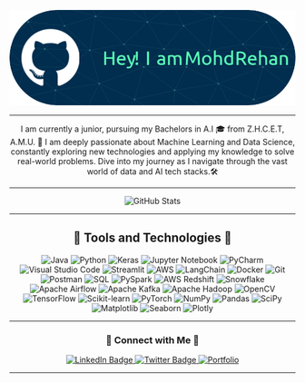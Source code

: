 ![Header](./github2.png)

---

<p align='center'>
  I am currently a junior, pursuing my Bachelors in A.I 🎓 from Z.H.C.E.T, A.M.U. 🏢 I am deeply passionate about Machine Learning and Data Science, constantly exploring new technologies and applying my knowledge to solve real-world problems. Dive into my journey as I navigate through the vast world of data and AI tech stacks.🛠
</p>

---

<div align='center'>
  <img src='http://github-readme-streak-stats.herokuapp.com?user=Reyan-786&theme=python-dark' alt='GitHub Stats'/>
</div>

---

<h2 align='center'>🔧 Tools and Technologies 🔧</h2>

<p align='center'>
  <!-- Language and Tools Badges -->
  <img src="https://img.shields.io/badge/Java-ED8B00?style=for-the-badge&logo=openjdk&logoColor=white" alt="Java"/>
  <img src="https://img.shields.io/badge/Python-3670A0?style=for-the-badge&logo=python&logoColor=ffdd54" alt="Python"/>
  <img src="https://img.shields.io/badge/Keras-D00000?style=for-the-badge&logo=Keras&logoColor=white" alt="Keras"/>
  <img src="https://img.shields.io/badge/Jupyter-FA0F00?style=for-the-badge&logo=jupyter&logoColor=white" alt="Jupyter Notebook"/>
  <img src="https://img.shields.io/badge/PyCharm-143?style=for-the-badge&logo=pycharm&logoColor=black&color=black&labelColor=green" alt="PyCharm"/>
  <img src="https://img.shields.io/badge/VS_Code-0078d7?style=for-the-badge&logo=visual-studio-code&logoColor=white" alt="Visual Studio Code"/>
  <img src="https://img.shields.io/badge/Streamlit-FF4B4B?style=for-the-badge&logo=Streamlit&logoColor=white" alt="Streamlit"/>
  <img src="https://img.shields.io/badge/AWS-FF9900?style=for-the-badge&logo=amazon-aws&logoColor=white" alt="AWS"/>
  <img src="https://img.shields.io/badge/LangChain-007ACC?style=for-the-badge&logo=LangChain&logoColor=white" alt="LangChain"/>
  <img src="https://img.shields.io/badge/Docker-0db7ed?style=for-the-badge&logo=docker&logoColor=white" alt="Docker"/>
  <img src="https://img.shields.io/badge/Git-F05033?style=for-the-badge&logo=git&logoColor=white" alt="Git"/>
  <img src="https://img.shields.io/badge/Postman-FF6C37?style=for-the-badge&logo=Postman&logoColor=white" alt="Postman"/>
  <img src="https://img.shields.io/badge/SQL-4479A1?style=for-the-badge&logo=postgresql&logoColor=white" alt="SQL"/>
  <img src="https://img.shields.io/badge/PySpark-E25A1C?style=for-the-badge&logo=Apache%20Spark&logoColor=white" alt="PySpark"/>
  <img src="https://img.shields.io/badge/AWS_Redshift-FF4F8B?style=for-the-badge&logo=Amazon%20AWS&logoColor=white" alt="AWS Redshift"/>
  <img src="https://img.shields.io/badge/Snowflake-29B5E8?style=for-the-badge&logo=Snowflake&logoColor=white" alt="Snowflake"/>
  <!-- Additional Badges -->
  <img src="https://img.shields.io/badge/Apache%20Airflow-017CEE?style=for-the-badge&logo=apache-airflow&logoColor=white" alt="Apache Airflow"/>
  <img src="https://img.shields.io/badge/Apache%20Kafka-231F20?style=for-the-badge&logo=apache-kafka&logoColor=white" alt="Apache Kafka"/>
  <img src="https://img.shields.io/badge/Apache%20Hadoop-FF7E0E?style=for-the-badge&logo=apache-hadoop&logoColor=white" alt="Apache Hadoop"/>
  <img src="https://img.shields.io/badge/OpenCV-5C3EE8?style=for-the-badge&logo=opencv&logoColor=white" alt="OpenCV"/>
  <!-- More ML Related Badges -->
  <img src="https://img.shields.io/badge/TensorFlow-FF6F00?style=for-the-badge&logo=tensorflow&logoColor=white" alt="TensorFlow"/>
  <img src="https://img.shields.io/badge/Scikit%20learn-F7931E?style=for-the-badge&logo=scikit-learn&logoColor=white" alt="Scikit-learn"/>
  <img src="https://img.shields.io/badge/PyTorch-EE4C2C?style=for-the-badge&logo=pytorch&logoColor=white" alt="PyTorch"/>
  <!-- More Badges -->
  <img src="https://img.shields.io/badge/NumPy-013243?style=for-the-badge&logo=numpy&logoColor=white" alt="NumPy"/>
  <img src="https://img.shields.io/badge/Pandas-150458?style=for-the-badge&logo=pandas&logoColor=white" alt="Pandas"/>
  <img src="https://img.shields.io/badge/SciPy-8CAAE6?style=for-the-badge&logo=scipy&logoColor=white" alt="SciPy"/>
  <img src="https://img.shields.io/badge/Matplotlib-3776AB?style=for-the-badge&logo=matplotlib&logoColor=white" alt="Matplotlib"/>
  <img src="https://img.shields.io/badge/Seaborn-3776AB?style=for-the-badge&logo=seaborn&logoColor=white" alt="Seaborn"/>
  <img src="https://img.shields.io/badge/Plotly-013243?style=for-the-badge&logo=plotly&logoColor=white" alt="Plotly"/>
</p>

---

<h3 align='center'>🤝 Connect with Me 🤝</h3>

<p align='center'>
  <a href="https://www.linkedin.com/in/mohd-rehan-3744b6194/">
    <img src="https://img.shields.io/badge/LinkedIn-blue?style=for-the-badge&logo=linkedin&logoColor=white" alt="LinkedIn Badge"/>
  </a>
  <a href="https://twitter.com/AbidinReyan">
    <img src="https://img.shields.io/badge/Twitter-blue?style=for-the-badge&logo=twitter&logoColor=white" alt="Twitter Badge"/>
  </a>
  <a href="https://reyan.dev/">
    <img src="https://img.shields.io/badge/-Portfolio-%23FF5722?style=for-the-badge&logo=firefox-browser&logoColor=white" alt="Portfolio"/>
  </a>
</p>

---
